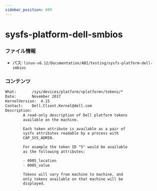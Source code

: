```yaml
---
sidebar_position: 499
---
```

# sysfs-platform-dell-smbios

### ファイル情報

- パス: `linux-v6.12/Documentation/ABI/testing/sysfs-platform-dell-smbios`

### コンテンツ

```txt
What:		/sys/devices/platform/<platform>/tokens/*
Date:		November 2017
KernelVersion:	4.15
Contact:	Dell.Client.Kernel@dell.com
Description:
		A read-only description of Dell platform tokens
		available on the machine.

		Each token attribute is available as a pair of
		sysfs attributes readable by a process with
		CAP_SYS_ADMIN.

		For example the token ID "5" would be available
		as the following attributes:

		- 0005_location
		- 0005_value

		Tokens will vary from machine to machine, and
		only tokens available on that machine will be
		displayed.

```
